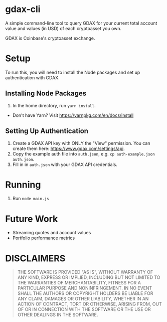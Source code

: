 # gdax-cli
A simple command-line tool to query GDAX for your current total account value and values (in USD) of each cryptoasset you own.

GDAX is Coinbase's cryptoasset exchange.

# Setup
To run this, you will need to install the Node packages and set up authentication with GDAX.

## Installing Node Packages
1. In the home directory, run `yarn install`.
  - Don't have Yarn? Visit https://yarnpkg.com/en/docs/install

## Setting Up Authentication
1. Create a GDAX API key with ONLY the "View" permission. You can create them here: https://www.gdax.com/settings/api.
2. Copy the example auth file into `auth.json`, e.g. `cp auth-example.json auth.json`.
3. Fill in in `auth.json` with your GDAX API credentials.

# Running
1. Run `node main.js`

# Future Work
- Streaming quotes and account values
- Portfolio performance metrics

# DISCLAIMERS
> THE SOFTWARE IS PROVIDED "AS IS", WITHOUT WARRANTY OF ANY KIND, EXPRESS OR IMPLIED, INCLUDING BUT NOT LIMITED TO THE WARRANTIES OF MERCHANTABILITY, FITNESS FOR A PARTICULAR PURPOSE AND NONINFRINGEMENT. IN NO EVENT SHALL THE AUTHORS OR COPYRIGHT HOLDERS BE LIABLE FOR ANY CLAIM, DAMAGES OR OTHER LIABILITY, WHETHER IN AN ACTION OF CONTRACT, TORT OR OTHERWISE, ARISING FROM, OUT OF OR IN CONNECTION WITH THE SOFTWARE OR THE USE OR OTHER DEALINGS IN THE SOFTWARE.
